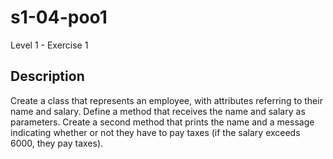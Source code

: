 # s1-04-poo1
Level 1 - Exercise 1

## Description 
Create a class that represents an employee, with attributes referring to their name and salary. Define a method that receives the name and salary as parameters. Create a second method that prints the name and a message indicating whether or not they have to pay taxes (if the salary exceeds 6000, they pay taxes).

